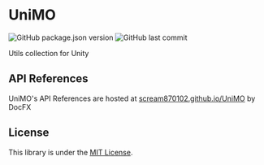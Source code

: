 # UniMO

![GitHub package.json version](https://img.shields.io/github/package-json/v/scream870102/UniMO?color=E861A4&label=package%20version&logo=unity)
![GitHub last commit](https://img.shields.io/github/last-commit/scream870102/unimo)  

Utils collection for Unity

## API References

UniMO's API References are hosted at [scream870102.github.io/UniMO](https://scream870102.github.io/UniMO/) by DocFX

## License

This library is under the [MIT License](https://github.com/scream870102/UniMO/blob/master/LICENSE).
